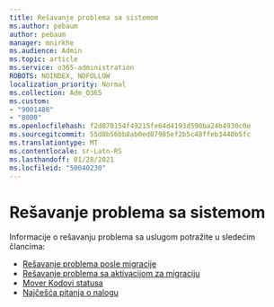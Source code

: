 ```yaml
---
title: Rešavanje problema sa sistemom
ms.author: pebaum
author: pebaum
manager: mnirkhe
ms.audience: Admin
ms.topic: article
ms.service: o365-administration
ROBOTS: NOINDEX, NOFOLLOW
localization_priority: Normal
ms.collection: Adm_O365
ms.custom:
- "9001486"
- "8000"
ms.openlocfilehash: f2d870154f49215fe64d4193d590ba24b4930c0e
ms.sourcegitcommit: 55d8b56bb8ab0ed07985ef2b5c48ffeb3440b5fc
ms.translationtype: MT
ms.contentlocale: sr-Latn-RS
ms.lasthandoff: 01/28/2021
ms.locfileid: "50040230"
---
```

# <a name="mover-troubleshooting"></a>Rešavanje problema sa sistemom

Informacije o rešavanju problema sa uslugom potražite u sledećim člancima:

- [Rešavanje problema posle migracije](https://docs.microsoft.com/sharepointmigration/mover-post-migration-troubleshooting)  
- [Rešavanje problema sa aktivacijom za migraciju](https://docs.microsoft.com/sharepointmigration/mover-error-faq)  
- [Mover Kodovi statusa](https://docs.microsoft.com/sharepointmigration/mover-transfer-status-codes)
- [Najčešća pitanja o nalogu](https://docs.microsoft.com/sharepointmigration/mover-account-faq)
